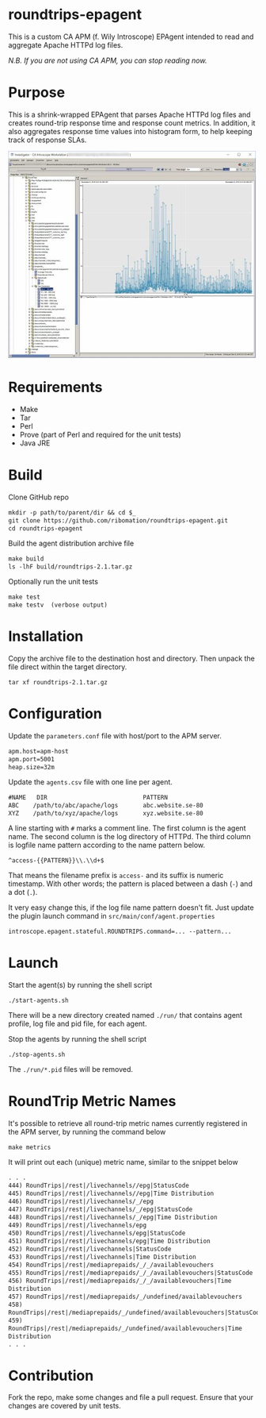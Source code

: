 # roundtrips-epagent
This is a custom CA APM (f. Wily Introscope) EPAgent intended to read and 
aggregate Apache HTTPd log files.

_N.B. If you are not using CA APM, you can stop reading now._

# Purpose

This is a shrink-wrapped EPAgent that parses Apache HTTPd log files and creates round-trip
response time and response count metrics. In addition, it also aggregates response time
values into histogram form, to help keeping track of response SLAs.

![Sample RoundTrip Histogram Metric](src/docs/sample-metric.jpg?raw=true "Sample RoundTrip Histogram Metric")

# Requirements

* Make
* Tar
* Perl
* Prove (part of Perl and required for the unit tests)
* Java JRE

# Build

Clone GitHub repo

    mkdir -p path/to/parent/dir && cd $_
    git clone https://github.com/ribomation/roundtrips-epagent.git
    cd roundtrips-epagent

Build the agent distribution archive file

    make build
    ls -lhF build/roundtrips-2.1.tar.gz

Optionally run the unit tests

    make test
    make testv  (verbose output)

# Installation

Copy the archive file to the destination host and directory.
Then unpack the file direct within the target directory.

    tar xf roundtrips-2.1.tar.gz

# Configuration

Update the `parameters.conf` file with host/port to the APM server.

    apm.host=apm-host
    apm.port=5001
    heap.size=32m

Update the `agents.csv` file with one line per agent.

    #NAME   DIR                           PATTERN
    ABC    /path/to/abc/apache/logs       abc.website.se-80
    XYZ    /path/to/xyz/apache/logs       xyz.website.se-80

A line starting with `#` marks a comment line. The first column is the
agent name. The second column is the log directory of HTTPd. The third
column is logfile name pattern according to the name pattern  below.

    ^access-{{PATTERN}}\\.\\d+$

That means the filename prefix is `access-` and its suffix is numeric timestamp. With other
words; the pattern is placed between a dash (`-`) and a dot (`.`).

It very easy change this, if the log file name pattern doesn't fit. Just update
the plugin launch command in `src/main/conf/agent.properties`

    introscope.epagent.stateful.ROUNDTRIPS.command=... --pattern...

# Launch

Start the agent(s) by running the shell script

    ./start-agents.sh

There will be a new directory created named `./run/` that contains agent profile,
log file and pid file, for each agent.

Stop the agents by running the shell script

    ./stop-agents.sh

The `./run/*.pid` files will be removed.

# RoundTrip Metric Names

It's possible to retrieve all round-trip metric names currently registered 
in the APM server, by running the command below

    make metrics

It will print out each (unique) metric name, similar to the snippet below

    . . .
    444) RoundTrips|/rest|/livechannels//epg|StatusCode
    445) RoundTrips|/rest|/livechannels//epg|Time Distribution
    446) RoundTrips|/rest|/livechannels/_/epg
    447) RoundTrips|/rest|/livechannels/_/epg|StatusCode
    448) RoundTrips|/rest|/livechannels/_/epg|Time Distribution
    449) RoundTrips|/rest|/livechannels/epg
    450) RoundTrips|/rest|/livechannels/epg|StatusCode
    451) RoundTrips|/rest|/livechannels/epg|Time Distribution
    452) RoundTrips|/rest|/livechannels|StatusCode
    453) RoundTrips|/rest|/livechannels|Time Distribution
    454) RoundTrips|/rest|/mediaprepaids/_/_/availablevouchers
    455) RoundTrips|/rest|/mediaprepaids/_/_/availablevouchers|StatusCode
    456) RoundTrips|/rest|/mediaprepaids/_/_/availablevouchers|Time Distribution
    457) RoundTrips|/rest|/mediaprepaids/_/undefined/availablevouchers
    458) RoundTrips|/rest|/mediaprepaids/_/undefined/availablevouchers|StatusCode
    459) RoundTrips|/rest|/mediaprepaids/_/undefined/availablevouchers|Time Distribution
    . . .


# Contribution

Fork the repo, make some changes and file a pull request. 
Ensure that your changes are covered by unit tests.

